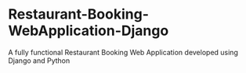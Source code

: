 # Restaurant-Booking-WebApplication-Django
A fully functional Restaurant Booking Web Application developed using Django and Python
